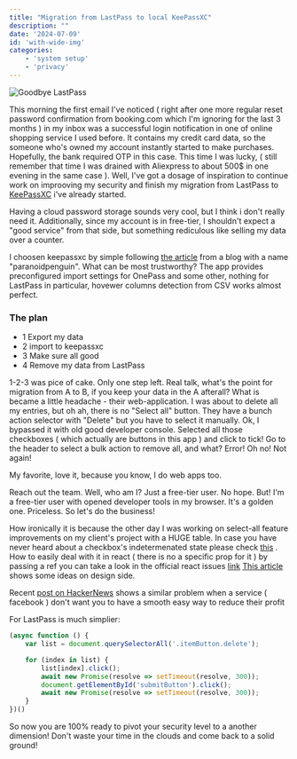 ```yaml
---
title: "Migration from LastPass to local KeePassXC"
description: ""
date: '2024-07-09'
id: 'with-wide-img'
categories:
    - 'system setup'
    - 'privacy'
---
```


![Goodbye LastPass](/lastpass-goodbye.webp "Goodbye LastPass")

This morning the first email I've noticed ( right after one more regular reset password confirmation from booking.com which I'm ignoring for the last 3 months ) in my inbox was a successful login notification in one of online shopping service I used before. It contains my credit card data, so the someone who's owned my account instantly started to make purchases. Hopefully, the bank required OTP in this case. This time I was lucky, ( still remember that time I was drained with Aliexpress to about 500$ in one evening in the same case ). Well, I've got a dosage of inspiration to continue work on improoving my security and finish my migration from LastPass to [KeePassXC](https://keepassxc.org/) i've already started.

Having a cloud password storage sounds very cool, but I think i don't really need it. Additionally, since my account is in free-tier, I shouldn't expect a "good service" from that side, but something rediculous like selling my data over a counter. 

I choosen keepassxc by simple following [the article](https://blog.paranoidpenguin.net/2018/12/migrating-from-lastpass-to-keepassxc/)  from a blog with a name "paranoidpenguin". What can be most trustworthy?
The app provides preconfigured import settings for OnePass and some other, nothing for LastPass in particular, hovewer columns detection from CSV works almost perfect.

### The plan
- 1 Export my data
- 2 import to keepassxc
- 3 Make sure all good
- 4 Remove my data from LastPass

1-2-3 was pice of cake.
Only one step left. Real talk, what's the point for migration from A to B, if you keep your data in the A afterall? What is became a little headache - their web-application.
I was about to delete all my entries, but oh ah, there is no "Select all" button. They have a bunch action selector with "Delete" but you have to select it manually. Ok, I bypassed it with old good developer console. Selected all those checkboxes ( which actually are buttons in this app ) and click to tick! Go to the header to select a bulk action to remove all, and what? Error! Oh no! Not again!

My favorite, love it, because you know, I do web apps too. 

Reach out the team. Well, who am I? Just a free-tier user. No hope.
But! I'm a free-tier user with opened developer tools in my browser. It's a golden one. Priceless. So let's do the business!

How ironically it is because the other day I was working on select-all feature improvements on my client's project with a HUGE table. In case you have never heard about a checkbox's indetermenated state please check [this](https://developer.mozilla.org/en-US/docs/Web/HTML/Element/input/checkbox#indeterminate_state_checkboxes) . How to easily deal with it in react ( there is no a specific prop for it ) by passing a ref you can take a look in the official react issues [link](https://github.com/facebook/react/issues/1798#issuecomment-417047897)  [This article](https://coyleandrew.medium.com/design-better-pagination-a022a3b161e1) shows some ideas on design side.

Recent [post on HackerNews](https://readhacker.news/s/6a8eB) shows a similar problem when a service ( facebook ) don't want you to have a smooth easy way to reduce their profit

For LastPass is much simplier:

```js
(async function () {
	var list = document.querySelectorAll('.itemButton.delete');

	for (index in list) {
		list[index].click();
		await new Promise(resolve => setTimeout(resolve, 300));
		document.getElementById('submitButton').click();
		await new Promise(resolve => setTimeout(resolve, 300));
	}
})()
```

So now you are 100% ready to pivot your security level to a another dimension! Don't waste your time in the clouds and come back to a solid ground!
